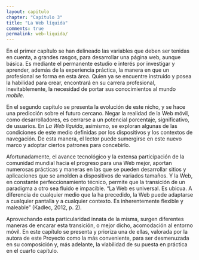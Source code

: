 ```yaml
---
layout: capitulo
chapter: "Capítulo 3"
title: "La Web líquida"
comments: true
permalink: web-liquida/
---
```


En el primer capítulo se han delineado las variables que deben ser tenidas en cuenta, a grandes rasgos, para desarrollar una página web, aunque básica. Es mediante el permanente estudio e interés por investigar y aprender, además de la experiencia práctica, la manera en que un profesional se forma en esta área. Quien ya se encuentre instruido y posea la habilidad para crear, encontrará en su carrera profesional, inevitablemente, la necesidad de portar sus conocimientos al mundo _mobile_.

En el segundo capítulo se presenta la evolución de este nicho, y se hace una predicción sobre el futuro cercano. Negar la realidad de la Web móvil, como desarrolladores, es cerrarse a un potencial porcentaje, significativo, de usuarios. En _La Web líquida_, asimismo, se exploran algunas de las condiciones de este medio definidas por los dispositivos y los contextos de navegación. De esta manera, el lector puede sumergirse en este nuevo marco y adoptar ciertos patrones para concebirlo.

Afortunadamente, el avance tecnológico y la extensa participación de la comunidad mundial hacia el progreso para una Web mejor, aportan numerosas prácticas y maneras en las que se pueden desarrollar sitios y aplicaciones que se amolden a dispositivos de variados tamaños. Y la Web, en constante perfeccionamiento técnico, permite que la transición de un paradigma a otro sea fluido e impacible. “La Web es universal. Es ubicua. A diferencia de cualquier medio que la ha precedido, la Web puede adaptarse a cualquier pantalla y a cualquier contexto. Es inherentemente flexible y maleable” (Kadlec, 2012, p. 2).

Aprovechando esta particularidad innata de la misma, surgen diferentes maneras de encarar esta transición, o mejor dicho, acomodación al entorno móvil. En este capítulo se presenta y prioriza una de ellas, valorada por la autora de este Proyecto como la más conveniente, para ser desmenuzada en su composición y, más adelante, la viabilidad de su puesta en práctica en el cuarto capítulo.
